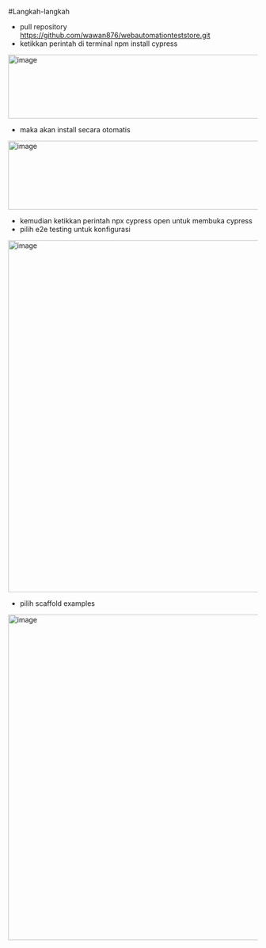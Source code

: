 #Langkah-langkah
- pull repository https://github.com/wawan876/webautomationteststore.git
- ketikkan perintah di terminal npm install cypress
<img width="705" height="129" alt="image" src="https://github.com/user-attachments/assets/fbade69c-84fa-4b38-8f3f-f181d01249bf" />

- maka akan install secara otomatis
<img width="705" height="139" alt="image" src="https://github.com/user-attachments/assets/23b1fc72-720f-41f9-af1e-ba6a2b270a8c" />

- kemudian ketikkan perintah npx cypress open untuk membuka cypress
- pilih e2e testing untuk konfigurasi 
<img width="1176" height="711" alt="image" src="https://github.com/user-attachments/assets/1c53ca05-3e55-40a6-bb7c-a51b0f9fc357" />

- pilih scaffold examples
<img width="1362" height="658" alt="image" src="https://github.com/user-attachments/assets/c10125d6-23f1-4527-8835-710dec725051" />

